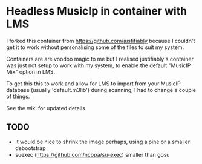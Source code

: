 # Headless MusicIp in container with LMS
I forked this container from https://github.com/justifiably because I couldn't get it to work without personalising some of the files to suit my system.

Containers are are voodoo magic to me but I realised justifiably's container was just not setup to work with my system, to enable the default "MusicIP Mix" option in LMS.

To get this this to work and allow for LMS to import from your MusicIP database (usually 'default.m3lib') during scanning, I had to change a couple of things.

See the wiki for updated details.


## TODO

- It would be nice to shrink the image perhaps, using alpine or a smaller debootstrap
- suexec (https://github.com/ncopa/su-exec) smaller than gosu

